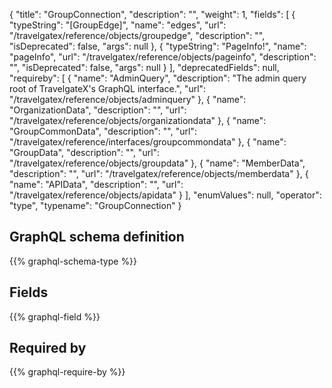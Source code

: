 {
  "title": "GroupConnection",
  "description": "",
  "weight": 1,
  "fields": [
    {
      "typeString": "[GroupEdge]",
      "name": "edges",
      "url": "/travelgatex/reference/objects/groupedge",
      "description": "",
      "isDeprecated": false,
      "args": null
    },
    {
      "typeString": "PageInfo!",
      "name": "pageInfo",
      "url": "/travelgatex/reference/objects/pageinfo",
      "description": "",
      "isDeprecated": false,
      "args": null
    }
  ],
  "deprecatedFields": null,
  "requireby": [
    {
      "name": "AdminQuery",
      "description": "The admin query root of TravelgateX's GraphQL interface.",
      "url": "/travelgatex/reference/objects/adminquery"
    },
    {
      "name": "OrganizationData",
      "description": "",
      "url": "/travelgatex/reference/objects/organizationdata"
    },
    {
      "name": "GroupCommonData",
      "description": "",
      "url": "/travelgatex/reference/interfaces/groupcommondata"
    },
    {
      "name": "GroupData",
      "description": "",
      "url": "/travelgatex/reference/objects/groupdata"
    },
    {
      "name": "MemberData",
      "description": "",
      "url": "/travelgatex/reference/objects/memberdata"
    },
    {
      "name": "APIData",
      "description": "",
      "url": "/travelgatex/reference/objects/apidata"
    }
  ],
  "enumValues": null,
  "operator": "type",
  "typename": "GroupConnection"
}
## GraphQL schema definition

{{% graphql-schema-type %}}

## Fields

{{% graphql-field %}}

## Required by

{{% graphql-require-by %}}
